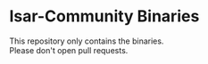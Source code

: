 # Isar-Community Binaries

This repository only contains the binaries.  
Please don't open pull requests.
